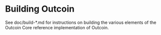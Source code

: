 Building Outcoin
================

See doc/build-*.md for instructions on building the various
elements of the Outcoin Core reference implementation of Outcoin.
